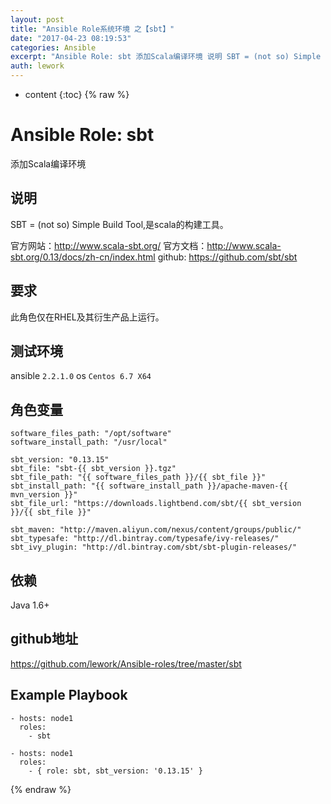 ```yaml
---
layout: post
title: "Ansible Role系统环境 之【sbt】"
date: "2017-04-23 08:19:53"
categories: Ansible
excerpt: "Ansible Role: sbt 添加Scala编译环境 说明 SBT = (not so) Simple Build Tool,是scala..."
auth: lework
---
```

* content
{:toc}
{% raw %}

# Ansible Role: sbt

添加Scala编译环境

## 说明
SBT = (not so) Simple Build Tool,是scala的构建工具。

官方网站：http://www.scala-sbt.org/
官方文档：http://www.scala-sbt.org/0.13/docs/zh-cn/index.html
github: https://github.com/sbt/sbt

## 要求

此角色仅在RHEL及其衍生产品上运行。

## 测试环境

ansible `2.2.1.0`
os `Centos 6.7 X64`

## 角色变量
	software_files_path: "/opt/software"
	software_install_path: "/usr/local"

	sbt_version: "0.13.15"
	sbt_file: "sbt-{{ sbt_version }}.tgz"
	sbt_file_path: "{{ software_files_path }}/{{ sbt_file }}"
	sbt_install_path: "{{ software_install_path }}/apache-maven-{{ mvn_version }}"
	sbt_file_url: "https://downloads.lightbend.com/sbt/{{ sbt_version }}/{{ sbt_file }}"

	sbt_maven: "http://maven.aliyun.com/nexus/content/groups/public/"
	sbt_typesafe: "http://dl.bintray.com/typesafe/ivy-releases/"
	sbt_ivy_plugin: "http://dl.bintray.com/sbt/sbt-plugin-releases/"


## 依赖

Java 1.6+

## github地址
https://github.com/lework/Ansible-roles/tree/master/sbt

## Example Playbook

    - hosts: node1
      roles:
        - sbt
	
	- hosts: node1
      roles:
        - { role: sbt, sbt_version: '0.13.15' }
{% endraw %}
